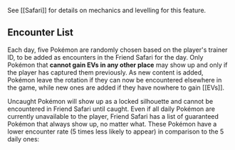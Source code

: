 See [[Safari]] for details on mechanics and levelling for this feature.
## Encounter List
Each day, five Pokémon are randomly chosen based on the player's trainer ID, to be added as encounters in the Friend Safari for the day. Only Pokémon that **cannot gain EVs in any other place** may show up and only if the player has captured them previously.
As new content is added, Pokémon leave the rotation if they can now be encountered elsewhere in the game, while new ones are added if they have nowhere to gain [[EVs]].

Uncaught Pokémon will show up as a locked silhouette and cannot be encountered in Friend Safari until caught. Even if all daily Pokémon are currently unavailable to the player, Friend Safari has a list of guaranteed Pokémon that always show up, no matter what. These Pokémon have a lower encounter rate (5 times less likely to appear) in comparison to the 5 daily ones:
